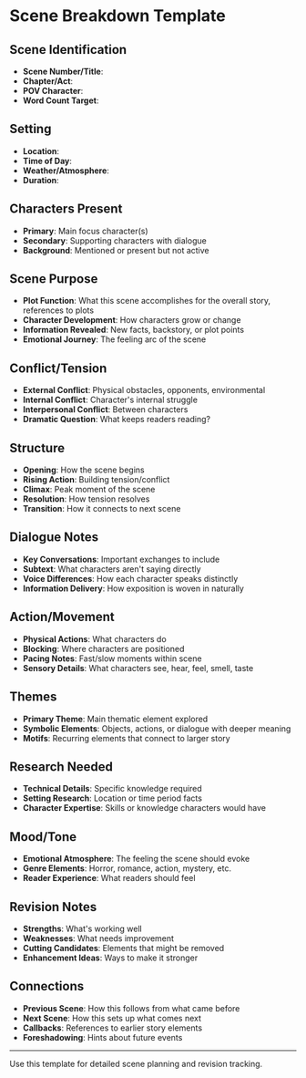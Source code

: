 # Scene Breakdown Template

## Scene Identification
- **Scene Number/Title**:
- **Chapter/Act**:
- **POV Character**:
- **Word Count Target**:

## Setting
- **Location**:
- **Time of Day**:
- **Weather/Atmosphere**:
- **Duration**:

## Characters Present
- **Primary**: Main focus character(s)
- **Secondary**: Supporting characters with dialogue
- **Background**: Mentioned or present but not active

## Scene Purpose
- **Plot Function**: What this scene accomplishes for the overall story, references to plots
- **Character Development**: How characters grow or change
- **Information Revealed**: New facts, backstory, or plot points
- **Emotional Journey**: The feeling arc of the scene

## Conflict/Tension
- **External Conflict**: Physical obstacles, opponents, environmental
- **Internal Conflict**: Character's internal struggle
- **Interpersonal Conflict**: Between characters
- **Dramatic Question**: What keeps readers reading?

## Structure
- **Opening**: How the scene begins
- **Rising Action**: Building tension/conflict
- **Climax**: Peak moment of the scene
- **Resolution**: How tension resolves
- **Transition**: How it connects to next scene

## Dialogue Notes
- **Key Conversations**: Important exchanges to include
- **Subtext**: What characters aren't saying directly
- **Voice Differences**: How each character speaks distinctly
- **Information Delivery**: How exposition is woven in naturally

## Action/Movement
- **Physical Actions**: What characters do
- **Blocking**: Where characters are positioned
- **Pacing Notes**: Fast/slow moments within scene
- **Sensory Details**: What characters see, hear, feel, smell, taste

## Themes
- **Primary Theme**: Main thematic element explored
- **Symbolic Elements**: Objects, actions, or dialogue with deeper meaning
- **Motifs**: Recurring elements that connect to larger story

## Research Needed
- **Technical Details**: Specific knowledge required
- **Setting Research**: Location or time period facts
- **Character Expertise**: Skills or knowledge characters would have

## Mood/Tone
- **Emotional Atmosphere**: The feeling the scene should evoke
- **Genre Elements**: Horror, romance, action, mystery, etc.
- **Reader Experience**: What readers should feel

## Revision Notes
- **Strengths**: What's working well
- **Weaknesses**: What needs improvement
- **Cutting Candidates**: Elements that might be removed
- **Enhancement Ideas**: Ways to make it stronger

## Connections
- **Previous Scene**: How this follows from what came before
- **Next Scene**: How this sets up what comes next
- **Callbacks**: References to earlier story elements
- **Foreshadowing**: Hints about future events

---
Use this template for detailed scene planning and revision tracking.
